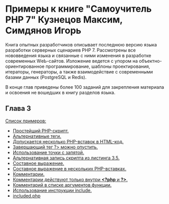 # Примеры к книге "Самоучитель PHP 7" Кузнецов Максим, Симдянов Игорь

Книга опытных разработчиков описывает последнюю версию языка разработки серверных сценариев РНР 7. 
Рассмотрены все нововведения языка и связанные с ними изменения в разработке современных WеЬ-сайтов. 
Изложение ведется с упором на объектно-ориентированное программирование, шаблоны проектирования, итераторы, 
генераторы, а также взаимодействие с современными базами данных (PostgreSQL и Redis).

В конце глав приведены более 100 заданий для закрепления материала и освоения не вошедших в книгу разделов языка.

## Глава 3
[Список примеров:](start)

- [Простейший PHP-скрипт.](start/index.php)
- [Альтернативные теги.](start/shortags.php)
- [Допускается несколько PHP-вставок в HTML-код.](start/few.php)
- [Завершающий тег ?> можно опустить.](start/missing.php)
- [Использование точки с запятой.](start/semicolumn.php)
- [Альтернативная запись скрипта из листинга 3.5.](start/mech.php)
- [Составное выражение.](start/curly.php)
- [Составное выражение в нескольких PHP-вставках.](start/fews.php)
- [Комментарии.](start/comments.php)
- [Комментарии действуют только внутри **\<?php** и **?\>**.](start/into.php)
- [Комментарий в списке аргументов функции.](start/position.php)
- [Использование инструкции include.](start/include.php)
- [included.php](start/included.php)
